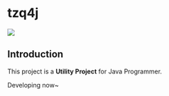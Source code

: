 # tzq4j

[![](https://jitpack.io/v/tzq0301/tzq4j.svg)](https://jitpack.io/#tzq0301/tzq4j)

## Introduction

This project is a **Utility Project** for Java Programmer.

Developing now~
